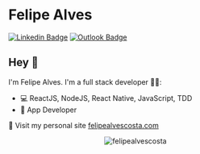 # Felipe Alves 
[![Linkedin Badge](https://img.shields.io/badge/-FelipeAlves-blue?style=flat-square&logo=Linkedin&logoColor=white&link=https://www.linkedin.com/in/felipealvesdacosta/)](https://www.linkedin.com/in/felipealvesdacosta/) 
[![Outlook Badge](https://img.shields.io/badge/-felipealvescosta@live.com-blue?style=flat-square&logo=Microsoft-Outlook&logoColor=white&link=mailto:felipealvescosta@live.com)](mailto:felipealvescosta@live.com)

## Hey 👋
I'm Felipe Alves.
I'm a full stack developer 👨‍💻:

- 💻  ReactJS, NodeJS, React Native, JavaScript, TDD
- 📱  App Developer  


🚀  Visit my personal site [felipealvescosta.com](https://felipealvescosta.com)

<p align="center"> <img src="https://github-readme-stats.vercel.app/api?username=felipealvescosta&show_icons=true" alt="felipealvescosta" /> </p>
